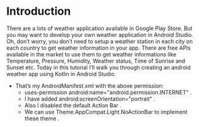 # Introduction

There are a lots of weather application available in Google Play Store. 
But you may want to develop your own weather application in Android Studio. 
Oh, don’t worry, you don’t need to setup a weather station in each city on each country to get weather information in your app. 
There are free APIs available in the market to use them to get weather informations like Temperature, Pressure, Humidity, Weather status, Time of Sunrise and Sunset etc. 
Today in this tutorial I’ll walk you through creating an android weather app using Kotlin in Android Studio.

* That’s my AndroidManifest.xml with the above permission:
  * uses-permission android:name="android.permission.INTERNET" .
  * I have added android:screenOrientation="portrait" .
  * Also I disabled the default Action Bar .
  * We can use Theme.AppCompat.Light.NoActionBar to implement these theme .
